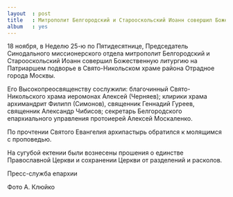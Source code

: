 ```yaml
---
layout  : post
title   : Митрополит Белгородский и Старооскольский Иоанн совершил Божественную литургию
album   : yes
---
```


18 ноября, в Неделю 25-ю по Пятидесятнице, Председатель Синодального миссионерского отдела митрополит Белгородский и Старооскольский Иоанн совершил Божественную литургию на Патриаршем подворье в Свято-Никольском храме района Отрадное города Москвы.

Его Высокопреосвященству сослужили: благочинный Свято-Никольского храма иеромонах Алексей (Черняев); клирики храма архимандрит Филипп (Симонов), священник Геннадий Гуреев, священник Александр Чибисов; секретарь Белгородского епархиального управления протоиерей Алексей Москаленко.

По прочтении Святого Евангелия архипастырь обратился к молящимся с проповедью.

На сугубой ектении были вознесены прошения о единстве Православной Церкви и сохранении Церкви от разделений и расколов.

Пресс-служба епархии

Фото А. Клюйко 
